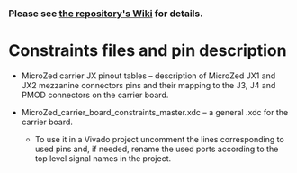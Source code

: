 ### Please see [the repository's Wiki](https://github.com/viktor-nikolov/MicroZed-carrier-board/wiki#pinout) for details.

# Constraints files and pin description

- MicroZed carrier JX pinout tables &ndash; description of MicroZed JX1 and JX2 mezzanine connectors pins and their mapping to the J3, J4 and PMOD connectors on the carrier board.

- MicroZed_carrier_board_constraints_master.xdc – a general .xdc for the carrier board.
  
  - To use it in a Vivado project uncomment the lines corresponding to used pins and, if needed, rename the used ports according to the top level signal names in the project.
